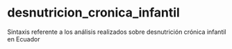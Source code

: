 # desnutricion_cronica_infantil
Sintaxis referente a los análisis realizados sobre desnutrición crónica infantil en Ecuador
